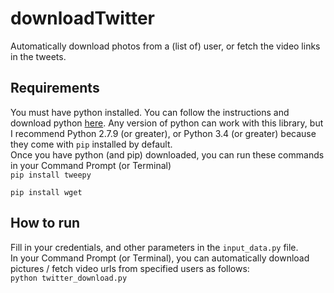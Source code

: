 # downloadTwitter
Automatically download photos from a (list of) user, or fetch the video links in the tweets.

## Requirements
You must have python installed. You can follow the instructions and download python [here](https://www.python.org/downloads/). Any version of python can work with this library, but I recommend Python 2.7.9 (or greater), or Python 3.4 (or greater) because they come with `pip` installed by default.    
Once you have python (and pip) downloaded, you can run these commands in your Command Prompt (or Terminal)  
`pip install tweepy`    

`pip install wget`

## How to run
Fill in your credentials, and other parameters in the `input_data.py` file.  
In your Command Prompt (or Terminal), you can automatically download pictures / fetch video urls from specified users as follows:  
`python twitter_download.py`
